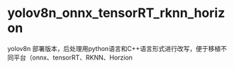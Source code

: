 # yolov8n_onnx_tensorRT_rknn_horizon
yolov8n 部署版本，后处理用python语言和C++语言形式进行改写，便于移植不同平台（onnx、tensorRT、RKNN、Horzion
